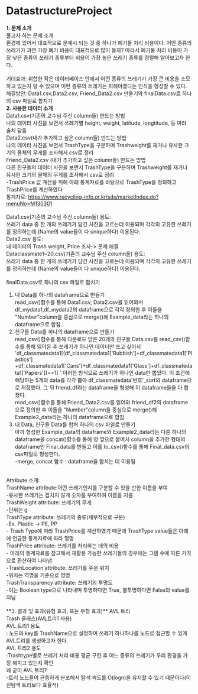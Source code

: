 # DatastructureProject
**1. 문제 소개** <br/>
풀고자 하는 문제 소개<br/>
환경에 있어서 대표적으로 문제시 되는 것 중 하나가 폐기물 처리 비용이다. 어떤 종류의 쓰레기가 과연 가장 폐기 비용이 대표적으로 많이 들까? 따라서 폐기물 처리 비용이 가장 낮은 종류의 쓰레기 종류부터 비용이 가장 높은 쓰레기 종류를 정렬해 알아보고자 한다. <br/>
<br/>
 기대효과: 취합한 작은 데이터베이스 안에서 어떤 종류의 쓰레기가 가장 큰 비용을 소모하고 있는지 알 수 있으며 이런 종류의 쓰레기는 피해야겠다는 인식을 형성할 수 있다.<br/>
해결방안:
Data1.csv,Data2.csv, Friend_Data2.csv 만들기와 finalData.csv로 하나의 csv 파일로 합치기
<br/>
**2. 사용한 데이터 소개** <br/>
Data1.csv(기존의 교수님 주신 column들) 만드는 방법 <br/>
나의 데이터 사진을 보면서 쓰레기별 height, weight, latitude, longtitude, 등 여러 술치 담음 <br/>
Data2.csv(내가 추가하고 싶은  column들) 만드는 방법 <br/>
나의 데이터 사진을 보면서 TrashType을 구분하며 Trashweight를 재거나 유사한 크기의 물체의 무게를 조사해서 csv로 정리 <br/>
 Friend_Data2.csv (내가 추가하고 싶은  column들) 만드는 방법 <br/>
다른 친구들의 데이터 사진을 보면서 TrashType을 구분하며 Trashweight를 재거나 유사한 크기의 물체의 무게를 조사해서 csv로 정리 <br/>
-TrashPrice 값 계산을 위해 아래 통계자료를 바탕으로 TrashType을 정의하고 TrashPrice를 계산하였다 <br/>
통계자료: https://www.recycling-info.or.kr/sds/marketIndex.do?menuNo=M130301 <br/>
<br/>
Data1.csv(기존의 교수님 주신 column들) 용도: <br/>
쓰레기 data 중 한 개의 쓰레기가 담긴 사진을 고르는데 이용되며 각각의 고유한 쓰레기를 정의하는데 (Name의 value들이 다 unique하다) 이용된다. <br/>
Data2.csv 용도:  <br/>
내 데이터의 Trash weight, Price 조사-> 문제 해결  <br/>
Dataclassmate1~20.csv(기존의 교수님 주신 column들) 용도: <br/>
쓰레기 data 중 한 개의 쓰레기가 담긴 사진을 고르는데 이용되며 각각의 고유한 쓰레기를 정의하는데 (Name의 value들이 다 unique하다) 이용된다. <br/>
<br/>
finalData.csv로 하나의 csv 파일로 합치기 <br/>
1. 내 Data를 하나의 dataframe으로 만들기 <br/>
read_csv()함수를 통해 Data1.csv, Data2.csv를 읽어와서 df_mydata1,df_mydata2의  dataframe으로 각각 정의한 후 이들을 "Number"column을 중심으로 merge()해 Example_data라는 하나의 dataframe으로 합침. <br/>
2. 친구들 Data를 하나의 dataframe으로 만들기 <br/>
 read_csv()함수를 통해 다운로드 받은 20개의 친구들 Data.csv를 read_csv()함수를 통해 읽어온 후 쓰레기가 하나인 데이터만 쓰고 싶어서 <br/> 'df_classmatedata1[(df_classmatedata1['Rubbish']+df_classmatedata1['Plastics'] +df_classmatedata1['Cans']+df_classmatedata1['Glass']+df_classmatedata1['Papers'])==1] ' 이러한 방식으로 쓰레기가 하나인 data만 뽑았다.  이 조건에 해당하는 5개의 data를 각각 뽑아 df_classmatedata'번호'_sort의 dataframe으로 저장했다. 그 뒤 friend_df라는 dataframe을 형성해 이 dataframe들을 다 합쳤다.  <br/>
read_csv()함수를 통해 Friend_Data2.csv를 읽어와  friend_df2의 dataframe으로 정의한 후  이들을 "Number"column을 중심으로 merge()해 Example2_data라는 하나의 dataframe으로 합침. <br/>
3. 내 Data, 친구들 Data를 합쳐 하나의 csv 파일로 만들기 <br/>
아까 형성한 Example_data의 dataframe와 Example2_data라는 다른 하나의 dataframe을 concat()함수를 통해 양 옆으로 붙여서 column을 추가한 형태의 dataframe인 Final_data를 만들고 이를 to_csv()함수를 통해 Final_data.csv의 csv파일로 형성한다. <br/>
-merge, concat 함수 : dataframe을 합치는 데 이용됨
<br/>
Attribute 소개: <br/>
TrashName attribute:어떤 쓰레기인지를 구분할 수 있을 만한 이름을 부여 <br/>
-유사한 쓰레기는 겹치지 않게 숫자를 부여하여 이름을 지음 <br/>
TrashWeight attribute: 쓰레기의 무게 <br/>
-단위는 g <br/>
TrashType attribute:  쓰레기의 종류(세부적으로 구분) <br/>
-Ex. Plastic -> PE, PP <br/>
- Trash Type에 따라 TrashPrice를 계산하였기 때문에 TrashType value들은 아래에 언급한 통계자료에 따라 명명 <br/>
 TrashPrice attribute: 쓰레기를 처리하는 데의 비용 <br/>
- 아래의 통계자료를 참고해서 재활용 가능한 쓰레기들의 경우에는 그램 수에 따른 가격으로 환산하여 나타냄 <br/>
-TrashLocation attribute: 쓰레기를 주운 위치 <br/>
-위치는 역명을 기준으로 명명 <br/>
 TrashTransparency attribute: 쓰레기의 투명도 <br/>
-이는 Boolean type으로 나타내며 투명하다면 True, 불투명하다면 False의 value를 지님 <br/>
<br/>
**3. 결과 및 효과(유형 효과, 또는 무형 효과)**
 AVL 트리 <br/>
Trash 클래스(AVL트리1 사용) <br/>
AVL 트리1 용도 <br/>
: 노드의 key를 TrashName으로 설정하여 쓰레기 하나하나를 노드로 접근할 수 있게 AVL트리를 생성하고자 한다. <br/>
AVL 트리2 용도 <br/>
:Trashtype별로 쓰레기 처리 비용 평균 구한 후 어느 종류의 쓰레기가 우리 환경을 가장 해치고 있는지 확인 <br/>
왜 굳이 AVL 트리? <br/>
-트리 노드들이 균등하게 분포해서 탐색 속도를 O(logn)을 유지할 수 있기 때문이다(이진탐색 트리보다 효율적) <br/>
